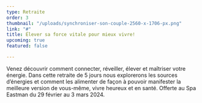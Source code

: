 ```yaml
---
type: Retraite
order: 3
thumbnail: "/uploads/synchroniser-son-couple-2560-x-1706-px.png"
link: "#"
title: Élever sa force vitale pour mieux vivre!
upcoming: true
featured: false

---
```

Venez découvrir comment connecter, réveiller, élever et maîtriser votre énergie. Dans cette retraite de 5 jours nous explorerons les sources d’énergies et comment les alimenter de façon à pouvoir manifester la meilleure version de vous-même, vivre heureux et en santé. Offerte au Spa Eastman du 29 février au 3 mars 2024.
